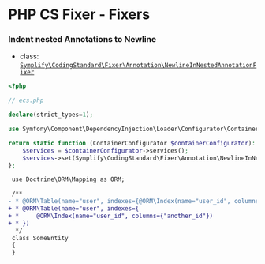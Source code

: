 # PHP CS Fixer - Fixers

### Indent nested Annotations to Newline

- class: [`Symplify\CodingStandard\Fixer\Annotation\NewlineInNestedAnnotationFixer`](packages/coding-standard/src/Fixer/Annotation/NewlineInNestedAnnotationFixer.php)

```php
<?php

// ecs.php

declare(strict_types=1);

use Symfony\Component\DependencyInjection\Loader\Configurator\ContainerConfigurator;

return static function (ContainerConfigurator $containerConfigurator): void {
    $services = $containerConfigurator->services();
    $services->set(Symplify\CodingStandard\Fixer\Annotation\NewlineInNestedAnnotationFixer::class);
};
```

```diff
 use Doctrine\ORM\Mapping as ORM;

 /**
- * @ORM\Table(name="user", indexes={@ORM\Index(name="user_id", columns={"another_id"})})
+ * @ORM\Table(name="user", indexes={
+ *     @ORM\Index(name="user_id", columns={"another_id"})
+ * })
  */
 class SomeEntity
 {
 }
```

<br>
